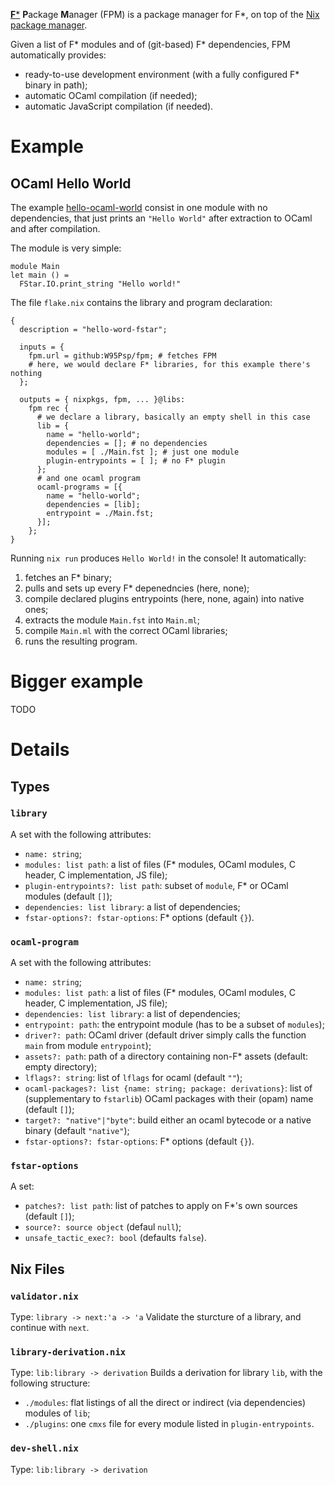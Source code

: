 [**F***](https://www.fstar-lang.org/) **P**ackage **M**anager (FPM) is a package manager for F*, on top of the [Nix package manager](https://nixos.org/).

Given a list of F* modules and of (git-based) F* dependencies, FPM automatically provides:
 - ready-to-use development environment (with a fully configured F* binary in path);
 - automatic OCaml compilation (if needed);
 - automatic JavaScript compilation (if needed).
 
# Example
## OCaml Hello World
The example [hello-ocaml-world](examples/hello-ocaml-world) consist in one module with no dependencies, that just prints an `"Hello World"` after extraction to OCaml and after compilation.

The module is very simple:
```
module Main
let main () = 
  FStar.IO.print_string "Hello world!"
```

The file `flake.nix` contains the library and program declaration:
```
{
  description = "hello-word-fstar";
  
  inputs = {
    fpm.url = github:W95Psp/fpm; # fetches FPM
    # here, we would declare F* libraries, for this example there's nothing
  };
  
  outputs = { nixpkgs, fpm, ... }@libs:
    fpm rec {
      # we declare a library, basically an empty shell in this case
      lib = {
        name = "hello-world";
        dependencies = []; # no dependencies
        modules = [ ./Main.fst ]; # just one module
        plugin-entrypoints = [ ]; # no F* plugin
      };
      # and one ocaml program
      ocaml-programs = [{
        name = "hello-world";
        dependencies = [lib];
        entrypoint = ./Main.fst;
      }];
    };
}
```

Running `nix run` produces `Hello World!` in the console! It automatically:
 1. fetches an F* binary;
 2. pulls and sets up every F* depenedncies (here, none);
 3. compile declared plugins entrypoints (here, none, again) into native ones;
 4. extracts the module `Main.fst` into `Main.ml`;
 5. compile `Main.ml` with the correct OCaml libraries;
 6. runs the resulting program.

# Bigger example
TODO

# Details
## Types
### `library`
A set with the following attributes:
 - `name: string`;
 - `modules: list path`: a list of files (F* modules, OCaml modules, C header, C implementation, JS file);
 - `plugin-entrypoints?: list path`: subset of `module`, F* or OCaml modules (default `[]`);
 - `dependencies: list library`: a list of dependencies;
 - `fstar-options?: fstar-options`: F* options (default `{}`).

### `ocaml-program`
A set with the following attributes:
 - `name: string`;
 - `modules: list path`: a list of files (F* modules, OCaml modules, C header, C implementation, JS file);
 - `dependencies: list library`: a list of dependencies;
 - `entrypoint: path`: the entrypoint module (has to be a subset of `modules`);
 - `driver?: path`: OCaml driver (default driver simply calls the function `main` from module `entrypoint`);
 - `assets?: path`: path of a directory containing non-F* assets (default: empty directory);
 - `lflags?: string`: list of `lflags` for ocaml (default `""`);
 - `ocaml-packages?: list {name: string; package: derivations}`: list of (supplementary to `fstarlib`) OCaml packages with their (opam) name (default `[]`);
 - `target?: "native"|"byte"`: build either an ocaml bytecode or a native binary (default `"native"`);
 - `fstar-options?: fstar-options`: F* options (default `{}`).

### `fstar-options`
A set:
 - `patches?: list path`: list of patches to apply on F*'s own sources (default `[]`);
 - `source?: source object` (defaul `null`);
 - `unsafe_tactic_exec?: bool` (defaults `false`).

## Nix Files
### `validator.nix`
Type: `library -> next:'a -> 'a`
Validate the sturcture of a library, and continue with `next`.

### `library-derivation.nix`
Type: `lib:library -> derivation`
Builds a derivation for library `lib`, with the following structure:
 - `./modules`: flat listings of all the direct or indirect (via dependencies) modules of `lib`;
 - `./plugins`: one `cmxs` file for every module listed in `plugin-entrypoints`.
 
### `dev-shell.nix`
Type: `lib:library -> derivation`


